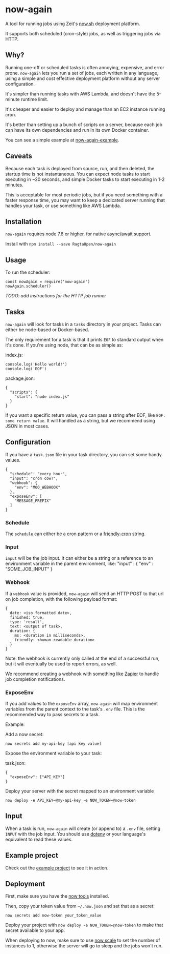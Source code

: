 # now-again

A tool for running jobs using Zeit's [now.sh](https://zeit.co/now) deployment platform.

It supports both scheduled (cron-style) jobs, as well as triggering jobs via HTTP.

## Why?

Running one-off or scheduled tasks is often annoying, expensive, and error prone. `now-again` lets you run a set of jobs, each written in any language, using a simple and cost effective deployment platform without any server configuration.

It's simpler than running tasks with AWS Lambda, and doesn't have the 5-minute runtime limit.

It's cheaper and easier to deploy and manage than an EC2 instance running cron.

It's better than setting up a bunch of scripts on a server, because each job can have its own dependencies and run in its own Docker container.

You can see a simple example at [now-again-example](https://github.com/RagtagOpen/now-again-example).

## Caveats

Because each task is deployed from source, run, and then deleted, the startup time is not instantaneous. You can expect node tasks to start executing in ~20 seconds, and simple Docker tasks to start executing in 1-2 minutes.

This is acceptable for most periodic jobs, but if you need something with a faster response time, you may want to keep a dedicated server running that handles your task, or use something like AWS Lambda.

## Installation

`now-again` requires node 7.6 or higher, for native async/await support.

Install with `npm install --save RagtaOpen/now-again`

## Usage

To run the scheduler:

    const nowAgain = require('now-again')
    nowAgain.scheduler()

*TODO: add instructions for the HTTP job runner*

## Tasks

`now-again` will look for tasks in a `tasks` directory in your project. Tasks can either be node-based or Docker-based.

The only requirement for a task is that it prints `EOF` to standard output when it's done. If you're using node, that can be as simple as:

index.js:

    console.log('Hello world!')
    console.log('EOF')

package.json:

    {
      "scripts": {
        "start": "node index.js"
      }
    }

If you want a specific return value, you can pass a string after EOF, like `EOF: some return value`. It will handled as a string, but we recommend using JSON in most cases.

## Configuration

If you have a `task.json` file in your task directory, you can set some handy values.

    {
      "schedule": "every hour",
      "input": "cron cow!",
      "webhook": {
        "env": "MOO_WEBHOOK"
      },
      "exposeEnv": [
        "MESSAGE_PREFIX"
      ]
    }

### Schedule

  The `schedule` can either be a cron pattern or a [friendly-cron](https://www.npmjs.com/package/friendly-cron) string.

### Input

  `input` will be the job input. It can either be a string or a reference to an environment variable in the parent environment, like:
      "input" : {
        "env" : "SOME_JOB_INPUT"
      }

### Webhook

If a `webhook` value is provided, `now-again` will send an HTTP POST to that url on job completion, with the following payload format:

    {
      date: <iso formatted date>,
      finished: true,
      type: 'result',
      text: <output of task>,
      duration: {
        ms: <duration in milliseconds>,
        friendly: <human-readable duration>
      }
    }

Note: the webhook is currently only called at the end of a successful run, but it will eventually be used to report errors, as well.

We recommend creating a webhook with something like [Zapier](https://zapier.com/) to handle job completion notifications.

### ExposeEnv

If you add values to the `exposeEnv` array, `now-again` will map environment variables from the parent context to the task's `.env` file. This is the recommended way to pass secrets to a task.

Example:

Add a now secret:

    now secrets add my-api-key [api key value]

Expose the environment variable to your task:

task.json:

    {
      "exposeEnv": ["API_KEY"]
    }

Deploy your server with the secret mapped to an environment variable

    now deploy -e API_KEY=@my-api-key -e NOW_TOKEN=@now-token


## Input

When a task is run, `now-again` will create (or append to) a `.env` file, setting `INPUT` with the job input. You should use [dotenv](https://www.npmjs.com/package/dotenv) or your language's equivalent to read these values.


## Example project

Check out the [example project](https://github.com/RagtagOpen/now-again-example) to see it in action.

## Deployment

First, make sure you have the [now tools](https://zeit.co/download) installed.

Then, copy your token value from `~/.now.json` and set that as a secret:

    now secrets add now-token your_token_value

Deploy your project with `now deploy -e NOW_TOKEN=@now-token` to make that secret available to your app.

When deploying to now, make sure to use [now scale](https://zeit.co/blog/scale) to set the number of instances to 1, otherwise the server will go to sleep and the jobs won't run.
